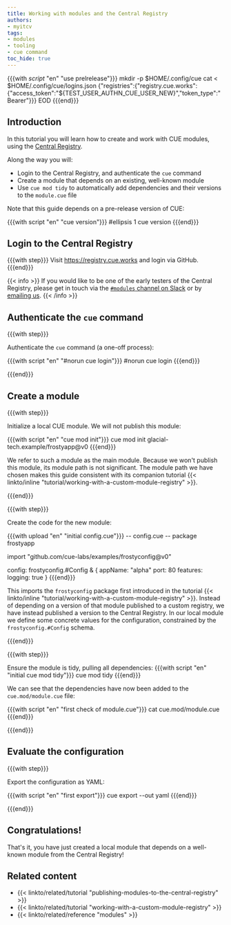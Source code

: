 ```yaml
---
title: Working with modules and the Central Registry
authors:
- myitcv
tags:
- modules
- tooling
- cue command
toc_hide: true
---
```


{{{with _script_ "en" "use prelrelease"}}}
mkdir -p $HOME/.config/cue
cat <<EOD > $HOME/.config/cue/logins.json
{"registries":{"registry.cue.works":{"access_token":"${TEST_USER_AUTHN_CUE_USER_NEW}","token_type":"Bearer"}}}
EOD
{{{end}}}

## Introduction

In this tutorial you will learn how to create and work with CUE modules,
using the [Central Registry](https://registry.cue.works).

Along the way you will:

- Login to the Central Registry, and authenticate the `cue` command
- Create a module that depends on an existing, well-known module
- Use `cue mod tidy` to automatically add dependencies and their versions to the `module.cue` file

Note that this guide depends on a pre-release version of CUE:

{{{with script "en" "cue version"}}}
#ellipsis 1
cue version
{{{end}}}

## Login to the Central Registry

{{{with step}}}
Visit https://registry.cue.works and login via GitHub.
{{{end}}}

{{< info >}}
If you would like to be one of the early testers of the Central Registry, please
get in touch via the [`#modules` channel on Slack](/s/slack)
or by <a href="mailto:contact@cue.works?subject=Joining the Central Registry experiment">emailing us</a>.
{{< /info >}}

## Authenticate the `cue` command

{{{with step}}}

Authenticate the `cue` command (a one-off process):

{{{with script "en" "#norun cue login"}}}
#norun
cue login
{{{end}}}

{{{end}}}

## Create a module

{{{with step}}}

Initialize a local CUE module. We will not publish this module:

{{{with script "en" "cue mod init"}}}
cue mod init glacial-tech.example/frostyapp@v0
{{{end}}}

We refer to such a module as the main module. Because we won't publish this
module, its module path is not significant. The module path we have chosen makes
this guide consistent with its companion tutorial
{{< linkto/inline "tutorial/working-with-a-custom-module-registry" >}}.

{{{end}}}

{{{with step}}}

Create the code for the new module:

{{{with upload "en" "initial config.cue"}}}
-- config.cue --
package frostyapp

import "github.com/cue-labs/examples/frostyconfig@v0"

config: frostyconfig.#Config & {
	appName: "alpha"
	port:    80
	features: logging: true
}
{{{end}}}

This imports the `frostyconfig` package first introduced in the tutorial
{{< linkto/inline "tutorial/working-with-a-custom-module-registry" >}}.
Instead of depending on a version of that module published to a custom
registry, we have instead published a version to the Central Registry.
In our local module we define some concrete values for the configuration,
constrained by the `frostyconfig.#Config` schema.

{{{end}}}

{{{with step}}}

Ensure the module is tidy, pulling all dependencies:
{{{with script "en" "initial cue mod tidy"}}}
cue mod tidy
{{{end}}}

We can see that the dependencies have now been added to the `cue.mod/module.cue` file:

{{{with script "en" "first check of module.cue"}}}
cat cue.mod/module.cue
{{{end}}}

{{{end}}}

## Evaluate the configuration

{{{with step}}}

Export the configuration as YAML:


{{{with script "en" "first export"}}}
cue export --out yaml
{{{end}}}

{{{end}}}

## Congratulations!

That's it, you have just created a local module that depends on a well-known
module from the Central Registry!

## Related content

- {{< linkto/related/tutorial "publishing-modules-to-the-central-registry" >}}
- {{< linkto/related/tutorial "working-with-a-custom-module-registry" >}}
- {{< linkto/related/reference "modules" >}}
